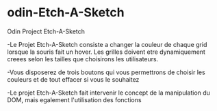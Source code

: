 # odin-Etch-A-Sketch
Odin Project Etch-A-Sketch

-Le Projet Etch-A-Sketch consiste a changer la couleur de chaque grid lorsque la souris fait un hover. Les grilles doivent etre dynamiquement creees selon les tailles que choisirons les utilisateurs.

-Vous disposerez de trois boutons qui vous permettrons de choisir les couleurs et de tout effacer si vous le souhaitez

-Le projet Etch-A-Sketch fait intervenir le concept de la manipulation du DOM, mais egalement l'utilisation des fonctions
